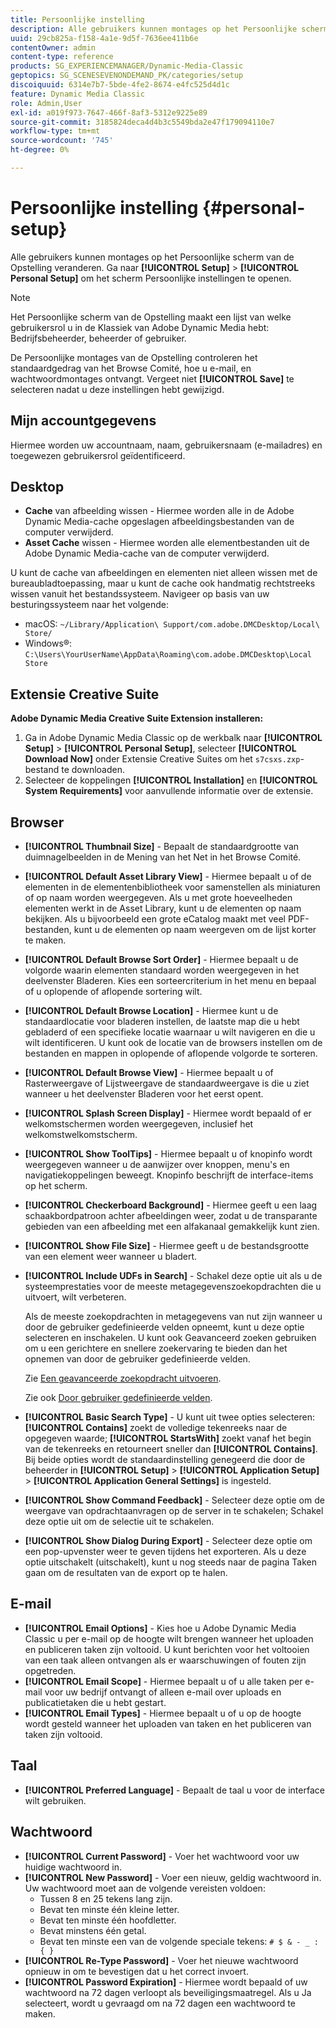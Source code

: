 ```yaml
---
title: Persoonlijke instelling
description: Alle gebruikers kunnen montages op het Persoonlijke scherm van de Opstelling van Adobe Dynamic Media Klassiek veranderen.
uuid: 29cb825a-f158-4a1e-9d5f-7636ee411b6e
contentOwner: admin
content-type: reference
products: SG_EXPERIENCEMANAGER/Dynamic-Media-Classic
geptopics: SG_SCENESEVENONDEMAND_PK/categories/setup
discoiquuid: 6314e7b7-5bde-4fe2-8674-e4fc525d4d1c
feature: Dynamic Media Classic
role: Admin,User
exl-id: a019f973-7647-466f-8af3-5312e9225e89
source-git-commit: 3185824deca4d4b3c5549bda2e47f179094110e7
workflow-type: tm+mt
source-wordcount: '745'
ht-degree: 0%

---
```


# Persoonlijke instelling {#personal-setup}

Alle gebruikers kunnen montages op het Persoonlijke scherm van de Opstelling veranderen. Ga naar **[!UICONTROL Setup]** > **[!UICONTROL Personal Setup]** om het scherm Persoonlijke instellingen te openen.

>[!NOTE]
>
>Het Persoonlijke scherm van de Opstelling maakt een lijst van welke gebruikersrol u in de Klassiek van Adobe Dynamic Media hebt: Bedrijfsbeheerder, beheerder of gebruiker.

De Persoonlijke montages van de Opstelling controleren het standaardgedrag van het Browse Comité, hoe u e-mail, en wachtwoordmontages ontvangt. Vergeet niet **[!UICONTROL Save]** te selecteren nadat u deze instellingen hebt gewijzigd.

## Mijn accountgegevens

Hiermee worden uw accountnaam, naam, gebruikersnaam (e-mailadres) en toegewezen gebruikersrol geïdentificeerd.

## Desktop

* **Cache**  van afbeelding wissen - Hiermee worden alle in de Adobe Dynamic Media-cache opgeslagen afbeeldingsbestanden van de computer verwijderd.
* **Asset Cache**  wissen - Hiermee worden alle elementbestanden uit de Adobe Dynamic Media-cache van de computer verwijderd.

U kunt de cache van afbeeldingen en elementen niet alleen wissen met de bureaubladtoepassing, maar u kunt de cache ook handmatig rechtstreeks wissen vanuit het bestandssysteem. Navigeer op basis van uw besturingssysteem naar het volgende:

* macOS: `~/Library/Application\ Support/com.adobe.DMCDesktop/Local\ Store/`
* Windows®: `C:\Users\YourUserName\AppData\Roaming\com.adobe.DMCDesktop\Local Store`

## Extensie Creative Suite

**Adobe Dynamic Media Creative Suite Extension installeren:**

1. Ga in Adobe Dynamic Media Classic op de werkbalk naar **[!UICONTROL Setup]** > **[!UICONTROL Personal Setup]**, selecteer **[!UICONTROL Download Now]** onder Extensie Creative Suites om het `s7csxs.zxp`-bestand te downloaden.
1. Selecteer de koppelingen **[!UICONTROL Installation]** en **[!UICONTROL System Requirements]** voor aanvullende informatie over de extensie.

<!--    A readme file is included at the root of the unzipped file to provide you with additional information about the extension.

1. Depending on your installed operating system, do one of the following: -->

<!-- #### Windows

|If you are running|Do this|
|--- |--- |
|Adobe Illustrator 18 in Adobe Creative Cloud 2014|<ul><li>From the root of the unzipped folder, select CC-2014.</li><li>Depending on the bit version of Adobe Illustrator that you are using, select win32 or win64.</li><li>Select libraries > flame, and then copy `aflame.dll` to Adobe Illustrator's executable folder. For example, `C:\Program Files\Adobe\Adobe Illustrator CC 2014\Support Files\Contents\Windows`. </li></ul><br/>**Note**: This example path is for the 64-bit location; the 32-bit location may fall under Program Files (x86) instead. <br/><ul><li>Return to the same libraries folder, select flamingo, and then copy `aflamingo.dll` to the same Adobe Illustrator executable folder that you used in the previous step. </li><li>Return to the win32 or win64 folder that you selected in step 2, and then copy `AdobeS7FXGFileFormat.aip` to Adobe Illustrator's plug-ins folder. For example, `C:\Program Files\Adobe\Adobe Illustrator CC 2014\Plug-ins\Illustrator Formats`. </li></ul> <br/>**Note**: This example path is for the 64-bit location; the 32-bit location may fall under Program Files (x86) instead.|
|Adobe Illustrator 17 in Adobe Creative Cloud|<ul><li>From the root of the unzipped folder, select CC. </li><li>Depending on the bit version of Adobe Illustrator that you are using, select win32 or win64.</li><li> Copy `AdobeS7FXGFileFormat.aip` to Adobe Illustrator's plug-ins folder. For example, `C:\Program Files\Adobe\Adobe Illustrator CC (64 Bit)\Plug-ins\Illustrator Formats`.</li></ul><br/>**Note**: This example path is for the 64-bit location; the 32-bit location may fall under Program Files (x86) instead.|
|Adobe Illustrator 16 in Adobe Creative Suite 6|<ul><li>From the root of the unzipped folder, select 6.0. </li><li>Depending on the bit version of Adobe Illustrator that you are using, select win32 or win64. </li><li>Copy AdobeS7FXGFileFormat.aip to Adobe Illustrator's plug-ins folder. For example, `C:\Program Files\Adobe\Adobe Illustrator CS6 (64 Bit)\Plug-ins\Illustrator Formats`.</li></ul><br/>**Note**: This example path is for the 64-bit location; the 32-bit location may fall under Program Files (x86) instead.|

#### Mac

|If you are running|Do this|
|--- |--- |
|Adobe Illustrator 18 in Adobe Creative Cloud 2014|<ul><li>From the root of the unzipped folder, select CC-2014 > mac64.</li><li>Select libraries > flame, and then copy the `aflame.framework` folder to Adobe Illustrator package contents folder. For example, `/Applications/Adobe Illustrator CC 2014/ Illustrator.app/Contents/Frameworks/`. (To open Adobe Illustrator’s package contents folder, right-select on the Adobe illustrator CC 2014 icon and select Show Package Contents from context menu).</li><li>Return to the same libraries folder, select `flamingo`, and then copy the `aflamingo.framework` folder to the same Adobe Illustrator package contents folder that you used in the previous step.</li><li>Return to the mac64 folder that you selected in step 1, and then copy the `AdobeS7FXGFileFormat.aip` folder to Adobe Illustrator’s plug-in folder. For example, `/Applications/Adobe Illustrator CC 2014/Plug-ins/Illustrator Formats/`.</li></ul><br/>|
|Adobe Illustrator 17 in Adobe Creative Cloud|<ul><li>From the root of the unzipped folder, select CC > mac64</li><li>Copy the `AdobeS7FXGFileFormat.aip` folder to Adobe Illustrator’s plug-in folder. For example, `/Applications/Adobe Illustrator CC/Plug-ins/Illustrator Formats/`.</li></ul><br/>|
|Adobe Illustrator 16 in Adobe Creative Suite 6|<ul><li>From the root of the unzipped folder, select 6.0 > mac64</li><li>Copy the `AdobeS7FXGFileFormat.aip` folder to Adobe Illustrator’s plug-in folder. For example, `/Applications/Adobe Illustrator CS6/Plug-ins/Illustrator Formats/`.</li></ul>|

The plug-in is now available for you to use in Adobe Illustrator. -->

## Browser

* **[!UICONTROL Thumbnail Size]** - Bepaalt de standaardgrootte van duimnagelbeelden in de Mening van het Net in het Browse Comité.
* **[!UICONTROL Default Asset Library View]** - Hiermee bepaalt u of de elementen in de elementenbibliotheek voor samenstellen als miniaturen of op naam worden weergegeven. Als u met grote hoeveelheden elementen werkt in de Asset Library, kunt u de elementen op naam bekijken. Als u bijvoorbeeld een grote eCatalog maakt met veel PDF-bestanden, kunt u de elementen op naam weergeven om de lijst korter te maken.
* **[!UICONTROL Default Browse Sort Order]** - Hiermee bepaalt u de volgorde waarin elementen standaard worden weergegeven in het deelvenster Bladeren. Kies een sorteercriterium in het menu en bepaal of u oplopende of aflopende sortering wilt.
* **[!UICONTROL Default Browse Location]** - Hiermee kunt u de standaardlocatie voor bladeren instellen, de laatste map die u hebt gebladerd of een specifieke locatie waarnaar u wilt navigeren en die u wilt identificeren. U kunt ook de locatie van de browsers instellen om de bestanden en mappen in oplopende of aflopende volgorde te sorteren.
* **[!UICONTROL Default Browse View]** - Hiermee bepaalt u of Rasterweergave of Lijstweergave de standaardweergave is die u ziet wanneer u het deelvenster Bladeren voor het eerst opent.
* **[!UICONTROL Splash Screen Display]** - Hiermee wordt bepaald of er welkomstschermen worden weergegeven, inclusief het welkomstwelkomstscherm.
* **[!UICONTROL Show ToolTips]** - Hiermee bepaalt u of knopinfo wordt weergegeven wanneer u de aanwijzer over knoppen, menu&#39;s en navigatiekoppelingen beweegt. Knopinfo beschrijft de interface-items op het scherm.
* **[!UICONTROL Checkerboard Background]** - Hiermee geeft u een laag schaakbordpatroon achter afbeeldingen weer, zodat u de transparante gebieden van een afbeelding met een alfakanaal gemakkelijk kunt zien.
* **[!UICONTROL Show File Size]** - Hiermee geeft u de bestandsgrootte van een element weer wanneer u bladert.
* **[!UICONTROL Include UDFs in Search]** - Schakel deze optie uit als u de systeemprestaties voor de meeste metagegevenszoekopdrachten die u uitvoert, wilt verbeteren.

   Als de meeste zoekopdrachten in metagegevens van nut zijn wanneer u door de gebruiker gedefinieerde velden opneemt, kunt u deze optie selecteren en inschakelen. U kunt ook Geavanceerd zoeken gebruiken om u een gerichtere en snellere zoekervaring te bieden dan het opnemen van door de gebruiker gedefinieerde velden.

   Zie [Een geavanceerde zoekopdracht uitvoeren](searching-assets.md#conducting_an_advanced_search).

   Zie ook [Door gebruiker gedefinieerde velden](application-setup.md#user_defined_fields).

* **[!UICONTROL Basic Search Type]** - U kunt uit twee opties selecteren:  **[!UICONTROL Contains]** zoekt de volledige tekenreeks naar de opgegeven waarde;  **[!UICONTROL StartsWith]** zoekt vanaf het begin van de tekenreeks en retourneert sneller dan  **[!UICONTROL Contains]**. Bij beide opties wordt de standaardinstelling genegeerd die door de beheerder in **[!UICONTROL Setup]** > **[!UICONTROL Application Setup]** > **[!UICONTROL Application General Settings]** is ingesteld.
* **[!UICONTROL Show Command Feedback]** - Selecteer deze optie om de weergave van opdrachtaanvragen op de server in te schakelen; Schakel deze optie uit om de selectie uit te schakelen.
* **[!UICONTROL Show Dialog During Export]** - Selecteer deze optie om een pop-upvenster weer te geven tijdens het exporteren. Als u deze optie uitschakelt (uitschakelt), kunt u nog steeds naar de pagina Taken gaan om de resultaten van de export op te halen.

## E-mail

* ****[!UICONTROL Email Options]**** - Kies hoe u Adobe Dynamic Media Classic u per e-mail op de hoogte wilt brengen wanneer het uploaden en publiceren taken zijn voltooid. U kunt berichten voor het voltooien van een taak alleen ontvangen als er waarschuwingen of fouten zijn opgetreden.
* ****[!UICONTROL Email Scope]**** - Hiermee bepaalt u of u alle taken per e-mail voor uw bedrijf ontvangt of alleen e-mail over uploads en publicatietaken die u hebt gestart.
* ****[!UICONTROL Email Types]**** - Hiermee bepaalt u of u op de hoogte wordt gesteld wanneer het uploaden van taken en het publiceren van taken zijn voltooid.

## Taal

* **[!UICONTROL Preferred Language]** - Bepaalt de taal u voor de interface wilt gebruiken.

## Wachtwoord

* **[!UICONTROL Current Password]** - Voer het wachtwoord voor uw huidige wachtwoord in.
* **[!UICONTROL New Password]** - Voer een nieuw, geldig wachtwoord in. Uw wachtwoord moet aan de volgende vereisten voldoen:
   * Tussen 8 en 25 tekens lang zijn.
   * Bevat ten minste één kleine letter.
   * Bevat ten minste één hoofdletter.
   * Bevat minstens één getal.
   * Bevat ten minste een van de volgende speciale tekens: `# $ & - _ : { }`
* **[!UICONTROL Re-Type Password]** - Voer het nieuwe wachtwoord opnieuw in om te bevestigen dat u het correct invoert.
* **[!UICONTROL Password Expiration]** - Hiermee wordt bepaald of uw wachtwoord na 72 dagen verloopt als beveiligingsmaatregel. Als u Ja selecteert, wordt u gevraagd om na 72 dagen een wachtwoord te maken.
